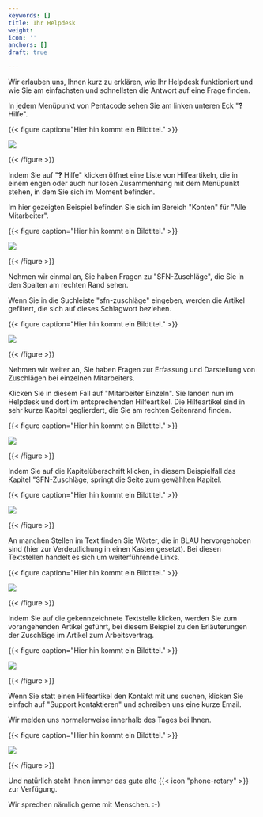 ```yaml
---
keywords: []
title: Ihr Helpdesk
weight: 
icon: ''
anchors: []
draft: true

---
```

Wir erlauben uns, Ihnen kurz zu erklären, wie Ihr Helpdesk funktioniert und wie Sie am einfachsten und schnellsten die Antwort auf eine Frage finden.

In jedem Menüpunkt von Pentacode sehen Sie am linken unteren Eck "**?** Hilfe".

{{< figure caption="Hier hin kommt ein Bildtitel." >}}

![](/uploads/hilfe1.png)

{{< /figure >}}

Indem Sie auf "**?** Hilfe" klicken öffnet eine Liste von Hilfeartikeln, die in einem engen oder auch nur losen Zusammenhang mit dem Menüpunkt stehen, in dem Sie sich im Moment befinden.

Im hier gezeigten Beispiel befinden Sie sich im Bereich "Konten" für "Alle Mitarbeiter".

{{< figure caption="Hier hin kommt ein Bildtitel." >}}

![](/uploads/hilfe2.png)

{{< /figure >}}

Nehmen wir einmal an, Sie haben Fragen zu "SFN-Zuschläge", die Sie in den Spalten am rechten Rand sehen.

Wenn Sie in die Suchleiste "sfn-zuschläge" eingeben, werden die Artikel gefiltert, die sich auf dieses Schlagwort beziehen.

{{< figure caption="Hier hin kommt ein Bildtitel." >}}

![](/uploads/hilfe3.png)

{{< /figure >}}

Nehmen wir weiter an, Sie haben Fragen zur Erfassung und Darstellung von Zuschlägen bei einzelnen Mitarbeiters.

Klicken Sie in diesem Fall auf "Mitarbeiter Einzeln". Sie landen nun im Helpdesk und dort im entsprechenden Hilfeartikel. Die Hilfeartikel sind in sehr kurze Kapitel geglierdert, die Sie am rechten Seitenrand finden.

{{< figure caption="Hier hin kommt ein Bildtitel." >}}

![](/uploads/hilfe5.png)

{{< /figure >}}

Indem Sie auf die Kapitelüberschrift klicken, in diesem Beispielfall das Kapitel "SFN-Zuschläge, springt die Seite zum gewählten Kapitel.

{{< figure caption="Hier hin kommt ein Bildtitel." >}}

![](/uploads/hilfe7.png)

{{< /figure >}}

An manchen Stellen im Text finden Sie Wörter, die in BLAU hervorgehoben sind (hier zur Verdeutlichung in einen Kasten gesetzt). Bei diesen Textstellen handelt es sich um weiterführende Links.

{{< figure caption="Hier hin kommt ein Bildtitel." >}}

![](/uploads/hilfe6.png)

{{< /figure >}}

Indem Sie auf die gekennzeichnete Textstelle klicken, werden Sie zum vorangehenden Artikel geführt, bei diesem Beispiel zu den Erläuterungen der Zuschläge im Artikel zum  Arbeitsvertrag.

{{< figure caption="Hier hin kommt ein Bildtitel." >}}

![](/uploads/hilfe8.png)

{{< /figure >}}

Wenn Sie statt einen Hilfeartikel den Kontakt mit uns suchen, klicken Sie einfach auf "Support kontaktieren" und schreiben uns eine kurze Email.

Wir melden uns normalerweise innerhalb des Tages bei Ihnen.

{{< figure caption="Hier hin kommt ein Bildtitel." >}}

![](/uploads/hilfe9.png)

{{< /figure >}}

Und natürlich steht Ihnen immer das gute alte {{< icon "phone-rotary" >}} zur Verfügung.

Wir sprechen nämlich gerne mit Menschen. :-) 